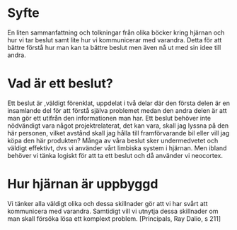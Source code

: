 # Syfte
En liten sammanfattning och tolkningar från olika böcker kring hjärnan och hur vi tar beslut samt lite hur vi kommunicerar med varandra. Detta för att bättre förstå hur man kan ta bättre beslut men även nå ut med sin idee till andra.

# Vad är ett beslut?
Ett beslut är ,väldigt förenklat, uppdelat i två delar där den första delen är en insamlande del för att förstå själva problemet medan den andra delen är att man gör ett utifrån den informationen man har.
Ett beslut behöver inte nödvändigt vara något projektrelaterat, det kan vara, skall jag lyssna på den här personen, vilket avstånd skall jag hålla till framförvarande bil eller vill jag köpa den här produkten? Många av våra beslut sker undermedvetet och väldigt effektivt, dvs vi använder vårt limbiska system i hjärnan. Men ibland behöver vi tänka logiskt för att ta ett beslut och då använder vi neocortex.

# Hur hjärnan är uppbyggd
Vi tänker alla väldigt olika och dessa skillnader gör att vi har svårt att kommunicera med varandra. Samtidigt vill vi utnytja dessa skillnader om man skall försöka lösa ett komplext problem. [Principals, Ray Dalio, s 211]
